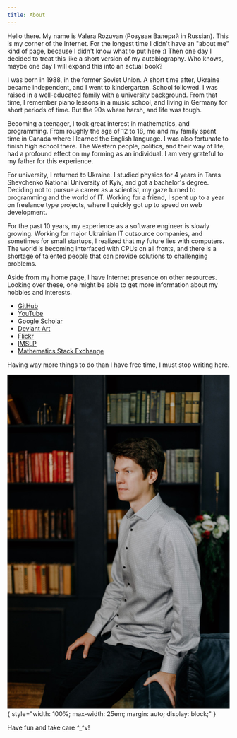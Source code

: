 ```yaml
---
title: About
---
```


Hello there. My name is Valera Rozuvan (Розуван Валерий in Russian). This is my corner of the Internet. For the longest time I didn't have an "about me" kind of page, because I didn't know what to put here :) Then one day I decided to treat this like a short version of my autobiography. Who knows, maybe one day I will expand this into an actual book?

I was born in 1988, in the former Soviet Union. A short time after, Ukraine became independent, and I went to kindergarten. School followed. I was raised in a well-educated family with a university background. From that time, I remember piano lessons in a music school, and living in Germany for short periods of time. But the 90s where harsh, and life was tough.

Becoming a teenager, I took great interest in mathematics, and programming. From roughly the age of 12 to 18, me and my family spent time in Canada where I learned the English language. I was also fortunate to finish high school there. The Western people, politics, and their way of life, had a profound effect on my forming as an individual. I am very grateful to my father for this experience.

For university, I returned to Ukraine. I studied physics for 4 years in Taras Shevchenko National University of Kyiv, and got a bachelor's degree. Deciding not to pursue a career as a scientist, my gaze turned to programming and the world of IT. Working for a friend, I spent up to a year on freelance type projects, where I quickly got up to speed on web development.

For the past 10 years, my experience as a software engineer is slowly growing. Working for major Ukrainian IT outsource companies, and sometimes for small startups, I realized that my future lies with computers. The world is becoming interfaced with CPUs on all fronts, and there is a shortage of talented people that can provide solutions to challenging problems.

Aside from my home page, I have Internet presence on other resources. Looking over these, one might be able to get more information about my hobbies and interests.

- [GitHub](https://github.com/valera-rozuvan)
- [YouTube](https://www.youtube.com/user/valerarozuvan)
- [Google Scholar](https://scholar.google.com.ua/citations?hl=en&user=1LY0cckAAAAJ)
- [Deviant Art](https://www.deviantart.com/valera-rozuvan)
- [Flickr](https://www.flickr.com/people/valera-rozuvan/)
- [IMSLP](https://imslp.org/wiki/Category:Rozouvan,_Valerij_Stanislavovich)
- [Mathematics Stack Exchange](https://math.stackexchange.com/users/126736/valera-rozuvan)

Having way more things to do than I have free time, I must stop writing here.

![](/images/zzVQiPPPz1CtqxeEmIP5qinbiODGGUFA.jpg){ style="width: 100%; max-width: 25em; margin: auto; display: block;" }

Have fun and take care ^_^v!
